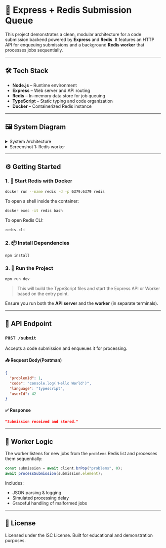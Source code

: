 # 🧩 Express + Redis Submission Queue

This project demonstrates a clean, modular architecture for a code submission backend powered by **Express** and **Redis**. It features an HTTP API for enqueuing submissions and a background **Redis worker** that processes jobs sequentially.

---

## 🛠 Tech Stack

- **Node.js** – Runtime environment
- **Express** – Web server and API routing
- **Redis** – In-memory data store for job queuing
- **TypeScript** – Static typing and code organization
- **Docker** – Containerized Redis instance

---

## 🖼️ System Diagram

<details>
  <summary>System Architecture</summary>
  <img src="worker/public/assets/images/image.png" alt="Screenshot 1" />
</details>

<details>
  <summary>Screenshot 1: Redis worker</summary>
  <img src="worker/public/assets/images/image1.png" alt="Screenshot 2" />
</details>

---

## ⚙️ Getting Started

### 1. 🐳 Start Redis with Docker

```bash
docker run --name redis -d -p 6379:6379 redis
```

To open a shell inside the container:
```bash
docker exec -it redis bash
```

To open Redis CLI:
```bash
redis-cli
```

### 2. 📦 Install Dependencies

```bash
npm install
```

### 3. 🚀 Run the Project

```bash
npm run dev
```

> This will build the TypeScript files and start the Express API or Worker based on the entry point.

Ensure you run both the **API server** and the **worker** (in separate terminals).

---

## 🔗 API Endpoint

### `POST /submit`

Accepts a code submission and enqueues it for processing.

#### 📥 Request Body(Postman)
```json
{
  "problemId": 1,
  "code": "console.log('Hello World')",
  "language": "typescript",
  "userId": 42
}
```

#### ✅ Response
```json
"Submission received and stored."
```

---

## 🧠 Worker Logic

The worker listens for new jobs from the `problems` Redis list and processes them sequentially:

```ts
const submission = await client.brPop("problems", 0);
await processSubmission(submission.element);
```

Includes:
- JSON parsing & logging
- Simulated processing delay
- Graceful handling of malformed jobs

---

## 🧪 License

Licensed under the ISC License. Built for educational and demonstration purposes.

